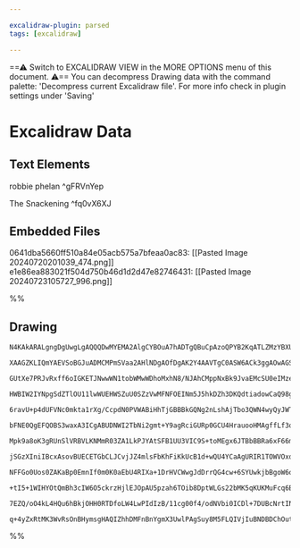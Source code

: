 ```yaml
---

excalidraw-plugin: parsed
tags: [excalidraw]

---
```

==⚠  Switch to EXCALIDRAW VIEW in the MORE OPTIONS menu of this document. ⚠== You can decompress Drawing data with the command palette: 'Decompress current Excalidraw file'. For more info check in plugin settings under 'Saving'


# Excalidraw Data
## Text Elements
robbie phelan ^gFRVnYep

The Snackening ^fq0vX6XJ

## Embedded Files
0641dba5660ff510a84e05acb575a7bfeaa0ac83: [[Pasted Image 20240720201039_474.png]]
e1e86ea883021f504d750b46d1d2d47e82746431: [[Pasted Image 20240723105727_996.png]]

%%
## Drawing
```compressed-json
N4KAkARALgngDgUwgLgAQQQDwMYEMA2AlgCYBOuA7hADTgQBuCpAzoQPYB2KqATLZMzYBXUtiRoIACyhQ4zZAHoFAc0JRJQgEYA6bGwC2CgF7N6hbEcK4OCtptbErHALRY8RMpWdx8Q1TdIEfARcZgRmBShcZQUebTiANho6IIR9BA4oZm4AbXAwUDAi6HhxdEJ9aKR+YsYWdi40AEYEhJrIOtZOADlOMW4mgBYAZgSATkGAVgSmsfaIQg5iLG4I

XAAGZKLIQmYAEVSoBGJuADMCMPmSVaa2AHlNDgAOfDgAK2Y4AAVTgC0ASW6ACk3ggAOwAGS2xVOhHw+AAyrBgqtBB5oQIoKQ2ABrBAAdRI6m4fHymOxeKRMBREjR13m2L8kg44WyzXmbDguGwahgA3W63m1mUNNQgrJEEw3GcT0GYO0CSePCa6zGTyeYNVPDmEr5aGcyrG2iakyaYNNTzGwytVqe82YWNxCAAwmx8GxSKssdZPrhApkMRBNNyccp

GUtXe7PRJvRxff6oIGKETJNwwWN1tobWMwWDhoMxhN8/NJAhCMppNxBk9JvaEMcSU0eIMzethqN5mHhHB/sQ2ag8ttIABNACOAA04NgcWCAOL/BEAQUmT3xzq+AFkwRQEMoIGSALrzU7kdK97gcITwhnCJYs5j9y/XiWaW/EACiwXSmX7OSPEqEOBiFwI4TmaMFlU1TUZgSSZBnmIgOBxC8r3wBC2GnBs0HOfBLglB0QKEfsIEQJZFj3Y84QQc8J

HWBIW2IYNpgSdZTlOU11lwWUEHWSZuU0SZzVwMFNFOEINm5J5hkDZh3DKQdtiadowCaQ98gAXxqQpilgRAvSwRN5k6BoBggoymC6Dheg4fo0B4YYzUmYY6LaCVFmWKUJFwHhA12A5glAs4LgQK4wPQZQADEACUADUOGHBA4EDWF4SpUUIDpE57UdPFCWIYk7OyikEDSsoMrdekJUZCt737JSJU5bleX5cVtjWDgRTKVrik81BnDBKT4ibYblVGpp

6ravU+p4dUFVNc0mkta1rXg/CcpdN0PVWABiHhTjGBBBkGQNg2nLshAjTbo3QWN4wyQyJWTfLU3A4ZtFNSYxiGL7xjGHhSTa0ty0rNBhlrfD6zCljTUGez1gm4pzp7PtcjJEcJynGd5yXFc103bdd33bZ/zak9cDPMKnzQqq31qlDnza18Lo/L97t/EnikA4DAvA/7lRmFVJiFhDFmQtAqfQzCwpwvDSc4KAEUIIwyhm495Yi8m4SmhHICOTBEwk

bFNE0QgEFQOBS3waxA3ICgABUDNWI2TbNi2gmt+Y9agRciGURp0GCU4HrauooHMAgffLf3oE5QM9EyXBFiYGjUAlhrSHLRYCAd/WnbsF3zctj2JVwIQoDYKLwiVsosSEEKJUQhAAAkywrA3UCaeJJg0rSJV0sqKiqQNjM4bhpnM+oej6MpHPGkZCzBK4lhWLznV8/ZDiw1AZfrtrrgkJoAEUEVwZwm7BJvhh4GBR0IYdNGHPYmnxHhsGSuFEWRMr

Mpk9a8oK3gRUnSlVRBVLKNMmR03ZA1LkPJYAtSFB1UU3VIC9S+toMEgx6JTBbBBRa6xF66mlP9BIc0xjTHnstW0QC8SRi2jGcgcYuQJhOiGc6l0oxekYXdAM8wnoAIGnEdYSonitEwU0K+QwSytxBqgas4M2phC3hItsCRMGFgUYjRkyNfxowgHbAAQouJ4pBhzOn+AAVTGHcZg/xhiEGdJgQgpAcTviJkUDmkAyYU3ptTNq4ZiBQNTqheYTMlif

jSGzXIniIBcxAsovBUECETGbCLJCvjJZ4mlsFbKhFiKkUcB1d+wQU4YCaAgURIR1TOWVOxdYgxiDmnWJoLBxAmjEB4MQOUFSeCYPog5GSclUZDh1ipNSRRNL5G0rrUo+lc4T0slWFBDALINGsrZVAmpCw8HonBJeHlVi4D2OvfyCAebbxyW5MKEBTijnWPQccCRxxAmKZ/ak38wG/2Kv/F6gC1rFRAbST5N5IGsgGByWBzVmgCkQZ1bgyzerjTiA

NFFGo0Uos0ZAKaBp0EmnIf0m0K0aEbU4RIXa+1DrHVCWwgJdDrrQG4cw+6SYUwkjbBgoW6o1R/UEk8Js0jgbtzBnWZRtpmxDHGJ2bRvZdFDn0UYkxZjLHWNsfYxxzjXHuLADE7x1FKYhIgXeMF4sDWMzfBE78WRonzDiecs0fMWjjV4sLBuosMkNwwlkoKuFd4wnlorZWJI7QSlOOrTW+Btae0dhIO2pZUAIg4CGDI5EbaUBzu3fRcaE1Jo4CmqN

+tI5+1WIHYOtQmBh3cIW6O5ckrzHjlEJOpAU5pzah6TOib8DptWLGs22bMK5qKUKMuFcq6BrQLXX1kBG4t0FQMLuGlwAkzWHAOASJ4ncG0tAUs6Ri2zpqAwU2FADE0rfHSnabEL2nGhBAbAIgEz/COPoJExUz1kr2gdI617b2kHvY+49Z1aVXS4T6JlvD8g3rvfdB9aQIof0BegH++7v2/rSM+p0PySRIcg5kaDT71rwfKuiLDP6oOPqisIGqxqO

7EZQ/oO4kL4HQu6hBkjOHH0RTDfoLW4LwPIdIzB/11cg00f4/odNVbi0ICDl+7DUBcNrtIN7H9bAKCllwPqhmkA+NsbSO+JYi5lOqZCNcv02IqD7tktieE45uAZk7mNCR31CwIwytgKz+BhxjybHNaYK4hhUNWsUIwbADAbolPQAgdc528R7rx2TuHyPMyCRAAJ16wwkADWUFtkB0vEFfagaZEADFumudtZ0YxyvlYihFQMldlBXj9Dtd8exmvNe

q+4yZxRtMK3WvRsOnBHymsgHAQIZhhDMFnBnYgmX3UwlPAgSuy8M5FLQIVjIuBNDBDChOutRAkrjtIHXeYiad0HaOw1MujduATti8UOwoJsBZGzXADcbBlh6Y21t71YRwCdZuVRfswB1IgHUkAA=
```
%%
